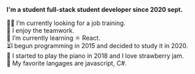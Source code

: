 <strong>
I'm a student full-stack student developer since 2020 sept.
</strong>

:office_worker: I’m currently looking for a job training.</br>
:elephant: I enjoy the teamwork. </br>
:brain: I’m currently learning ⚛ React. </br>
:hourglass_flowing_sand:I begun programming in 2015 and decided to study it in 2020. </br>
💬 I started to play the piano in 2018 and I love strawberry jam. </br>
:muscle: My favorite langages are javascript, C#. 
    
  </strong>
